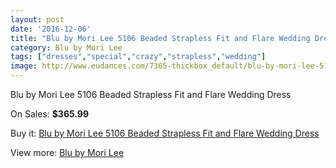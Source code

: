 ```yaml
---
layout: post
date: '2016-12-06'
title: "Blu by Mori Lee 5106 Beaded Strapless Fit and Flare Wedding Dress"
category: Blu by Mori Lee
tags: ["dresses","special","crazy","strapless","wedding"]
image: http://www.eudances.com/7365-thickbox_default/blu-by-mori-lee-5106-beaded-strapless-fit-and-flare-wedding-dress.jpg
---
```

Blu by Mori Lee 5106 Beaded Strapless Fit and Flare Wedding Dress

On Sales: **$365.99**
<a href="https://www.eudances.com/en/blu-by-mori-lee/2641-blu-by-mori-lee-5106-beaded-strapless-fit-and-flare-wedding-dress.html"><amp-img layout="responsive" width="600" height="600" src="//www.eudances.com/7365-thickbox_default/blu-by-mori-lee-5106-beaded-strapless-fit-and-flare-wedding-dress.jpg" alt="Blu by Mori Lee 5106 Beaded Strapless Fit and Flare Wedding Dress 0" /></a>
<a href="https://www.eudances.com/en/blu-by-mori-lee/2641-blu-by-mori-lee-5106-beaded-strapless-fit-and-flare-wedding-dress.html"><amp-img layout="responsive" width="600" height="600" src="//www.eudances.com/7366-thickbox_default/blu-by-mori-lee-5106-beaded-strapless-fit-and-flare-wedding-dress.jpg" alt="Blu by Mori Lee 5106 Beaded Strapless Fit and Flare Wedding Dress 1" /></a>
<a href="https://www.eudances.com/en/blu-by-mori-lee/2641-blu-by-mori-lee-5106-beaded-strapless-fit-and-flare-wedding-dress.html"><amp-img layout="responsive" width="600" height="600" src="//www.eudances.com/7367-thickbox_default/blu-by-mori-lee-5106-beaded-strapless-fit-and-flare-wedding-dress.jpg" alt="Blu by Mori Lee 5106 Beaded Strapless Fit and Flare Wedding Dress 2" /></a>
<a href="https://www.eudances.com/en/blu-by-mori-lee/2641-blu-by-mori-lee-5106-beaded-strapless-fit-and-flare-wedding-dress.html"><amp-img layout="responsive" width="600" height="600" src="//www.eudances.com/7368-thickbox_default/blu-by-mori-lee-5106-beaded-strapless-fit-and-flare-wedding-dress.jpg" alt="Blu by Mori Lee 5106 Beaded Strapless Fit and Flare Wedding Dress 3" /></a>
<a href="https://www.eudances.com/en/blu-by-mori-lee/2641-blu-by-mori-lee-5106-beaded-strapless-fit-and-flare-wedding-dress.html"><amp-img layout="responsive" width="600" height="600" src="//www.eudances.com/7369-thickbox_default/blu-by-mori-lee-5106-beaded-strapless-fit-and-flare-wedding-dress.jpg" alt="Blu by Mori Lee 5106 Beaded Strapless Fit and Flare Wedding Dress 4" /></a>

Buy it: [Blu by Mori Lee 5106 Beaded Strapless Fit and Flare Wedding Dress](https://www.eudances.com/en/blu-by-mori-lee/2641-blu-by-mori-lee-5106-beaded-strapless-fit-and-flare-wedding-dress.html "Blu by Mori Lee 5106 Beaded Strapless Fit and Flare Wedding Dress")

View more: [Blu by Mori Lee](https://www.eudances.com/en/39-blu-by-mori-lee "Blu by Mori Lee")